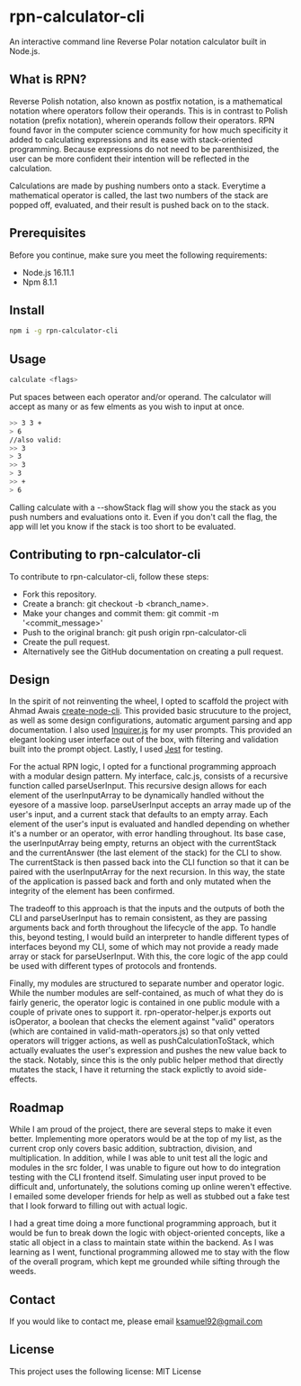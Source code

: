 # rpn-calculator-cli

An interactive command line Reverse Polar notation calculator built in Node.js.

## What is RPN?

Reverse Polish notation, also known as postfix notation, is a mathematical notation where operators follow their operands. This is in contrast to Polish notation (prefix notation), wherein operands follow their operators. RPN found favor in the computer science community for how much specificity it added to calculating expressions and its ease with stack-oriented programming. Because expressions do not need to be parenthisized, the user can be more confident their intention will be reflected in the calculation.

Calculations are made by pushing numbers onto a stack. Everytime a mathematical operator is called, the last two numbers of the stack are popped off, evaluated, and their result is pushed back on to the stack.

## Prerequisites

Before you continue, make sure you meet the following requirements:

-   Node.js 16.11.1
-   Npm 8.1.1

## Install

```bash
npm i -g rpn-calculator-cli
```

## Usage

```bash
calculate <flags>
```

Put spaces between each operator and/or operand. The calculator will accept as many or as few elments as you wish to input at once.

```bash
>> 3 3 +
> 6
//also valid:
>> 3
> 3
>> 3
> 3
>> +
> 6
```

Calling calculate with a --showStack flag will show you the stack as you push numbers and evaluations onto it. Even if you don't call the flag, the app will let you know if the stack is too short to be evaluated.

## Contributing to rpn-calculator-cli

To contribute to rpn-calculator-cli, follow these steps:

-   Fork this repository.
-   Create a branch: git checkout -b <branch_name>.
-   Make your changes and commit them: git commit -m '<commit_message>'
-   Push to the original branch: git push origin rpn-calculator-cli
-   Create the pull request.
-   Alternatively see the GitHub documentation on creating a pull request.

## Design

In the spirit of not reinventing the wheel, I opted to scaffold the project with Ahmad Awais [create-node-cli](https://github.com/ahmadawais/create-node-cli). This provided basic strucuture to the project, as well as some design configurations, automatic argument parsing and app documentation. I also used [Inquirer.js](https://www.npmjs.com/package/inquirer) for my user prompts. This provided an elegant looking user interface out of the box, with filtering and validation built into the prompt object. Lastly, I used [Jest](https://github.com/facebook/jest) for testing.

For the actual RPN logic, I opted for a functional programming approach with a modular design pattern. My interface, calc.js, consists of a recursive function called parseUserInput. This recursive design allows for each element of the userInputArray to be dynamically handled without the eyesore of a massive loop. parseUserInput accepts an array made up of the user's input, and a current stack that defaults to an empty array. Each element of the user's input is evaluated and handled depending on whether it's a number or an operator, with error handling throughout. Its base case, the userInputArray being empty, returns an object with the currentStack and the currentAnswer (the last element of the stack) for the CLI to show. The currentStack is then passed back into the CLI function so that it can be paired with the userInputArray for the next recursion. In this way, the state of the application is passed back and forth and only mutated when the integrity of the element has been confirmed.

The tradeoff to this approach is that the inputs and the outputs of both the CLI and parseUserInput has to remain consistent, as they are passing arguments back and forth throughout the lifecycle of the app. To handle this, beyond testing, I would build an interpreter to handle different types of interfaces beyond my CLI, some of which may not provide a ready made array or stack for parseUserInput. With this, the core logic of the app could be used with different types of protocols and frontends.

Finally, my modules are structured to separate number and operator logic. While the number modules are self-contained, as much of what they do is fairly generic, the operator logic is contained in one public module with a couple of private ones to support it. rpn-operator-helper.js exports out isOperator, a boolean that checks the element against "valid" operators (which are contained in valid-math-operators.js) so that only vetted operators will trigger actions, as well as pushCalculationToStack, which actually evaluates the user's expression and pushes the new value back to the stack. Notably, since this is the only public helper method that directly mutates the stack, I have it returning the stack explictly to avoid side-effects.

## Roadmap

While I am proud of the project, there are several steps to make it even better. Implementing more operators would be at the top of my list, as the current crop only covers basic addition, subtraction, division, and multiplication. In addition, while I was able to unit test all the logic and modules in the src folder, I was unable to figure out how to do integration testing with the CLI frontend itself. Simulating user input proved to be difficult and, unfortunately, the solutions coming up online weren't effective. I emailed some developer friends for help as well as stubbed out a fake test that I look forward to filling out with actual logic. 

I had a great time doing a more functional programming approach, but it would be fun to break down the logic with object-oriented concepts, like a static all object in a class to maintain state within the backend. As I was learning as I went, functional programming allowed me to stay with the flow of the overall program, which kept me grounded while sifting through the weeds.

## Contact

If you would like to contact me, please email ksamuel92@gmail.com

## License

This project uses the following license: MIT License
